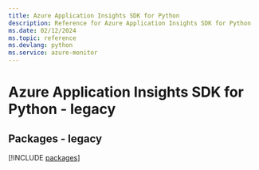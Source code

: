 ```yaml
---
title: Azure Application Insights SDK for Python
description: Reference for Azure Application Insights SDK for Python
ms.date: 02/12/2024
ms.topic: reference
ms.devlang: python
ms.service: azure-monitor
---
```

# Azure Application Insights SDK for Python - legacy
## Packages - legacy
[!INCLUDE [packages](application-insights-index.md)]